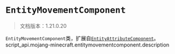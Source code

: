 # `EntityMovementComponent`

> 文档版本：1.21.0.20

`EntityMovementComponent`类，扩展自[`EntityAttributeComponent`](./entityattributecomponent.md)。script_api.mojang-minecraft.entitymovementcomponent.description
